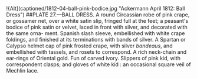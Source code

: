 !{Alt](captioned/1812-04-ball-pink-bodice.jpg "Ackermann April 1812: Ball Dress")
##PLATE   27.—BALL   DRESS.
A round Circassian robe of pink crape, or gossamer net, over a white
satin slip, fringed full at the feet; a peasant's bodice of pink satin or
velvet, laced in front with silver, and decorated with the same orna-
ment. Spanish slash sleeve, embellished with white crape foldings,
and finished at its terminations with bands of silver. A Spartan or Calypso helmet cap of pink frosted crape, with silver *bandeaus*, and
embellished with tassels, and rosets to correspond. A rich neck-chain
and ear-rings of Oriental gold. Fun of carved ivory. Slippers of
pink kid, with correspondent clasps; and gloves of white kid : an occasional square veil of Mechlin lace.